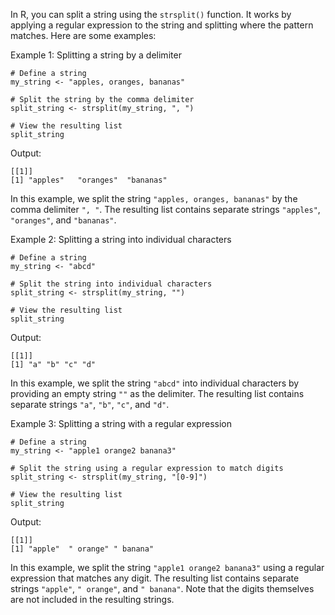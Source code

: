 In R, you can split a string using the `strsplit()` function. It works by applying a regular expression to the string and splitting where the pattern matches. Here are some examples:

Example 1: Splitting a string by a delimiter
```
# Define a string
my_string <- "apples, oranges, bananas"

# Split the string by the comma delimiter
split_string <- strsplit(my_string, ", ")

# View the resulting list
split_string
```

Output:
```
[[1]]
[1] "apples"   "oranges"  "bananas"
```

In this example, we split the string `"apples, oranges, bananas"` by the comma delimiter `", "`. The resulting list contains separate strings `"apples"`, `"oranges"`, and `"bananas"`.

Example 2: Splitting a string into individual characters
```
# Define a string
my_string <- "abcd"

# Split the string into individual characters
split_string <- strsplit(my_string, "")

# View the resulting list
split_string
```

Output:
```
[[1]]
[1] "a" "b" "c" "d"
```

In this example, we split the string `"abcd"` into individual characters by providing an empty string `""` as the delimiter. The resulting list contains separate strings `"a"`, `"b"`, `"c"`, and `"d"`.

Example 3: Splitting a string with a regular expression
```
# Define a string
my_string <- "apple1 orange2 banana3"

# Split the string using a regular expression to match digits
split_string <- strsplit(my_string, "[0-9]")

# View the resulting list
split_string
```

Output:
```
[[1]]
[1] "apple"  " orange" " banana"
```

In this example, we split the string `"apple1 orange2 banana3"` using a regular expression that matches any digit. The resulting list contains separate strings `"apple"`, `" orange"`, and `" banana"`. Note that the digits themselves are not included in the resulting strings.